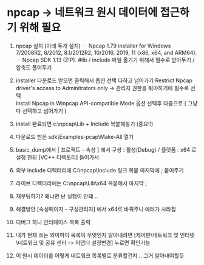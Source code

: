 # npcap -> 네트워크 원시 데이터에 접근하기 위해 필요

1. npcap 설치 (아래 두개 설치)
  ㆍ  Npcap 1.79 installer for Windows 7/2008R2, 8/2012, 8.1/2012R2, 10/2016, 2019, 11 (x86, x64, and ARM64).
  ㆍ  Npcap SDK 1.13 (ZIP).   #lib / include 파일 옮기기 위해서 필수로 받아두기 / 압축도 풀어두기

2. installer 다운로드 받으면 클릭해서 옵션 선택 다하고 넘어가기
  Restrict Npcap driver's access to Adminitrators only -> 관리자 권한을 줘야하기에 필수로 선택  
  install Npcap in Winpcap API-compatible Mode 옵션 선택후 다음으로 ( 그냥 다 선택하고 넘어가기 )

3. install 완료되면 c:\npcap\Lib + Include 복붙해놓기 (중요!!)

4. 다운로드 받은 sdk\Examples-pcap\Make-All 열기
  
5. basic_dump에서 [ 프로젝트 - 속성 ] 에서 구성 : 활성(Debug) / 플랫폼 : x64 로 설정 한뒤 [VC++ 디렉토리] 들어가서
6. 외부 include 디렉터리에 C:\npcap\Include 링크 복붙 마지막에 ; 붙여주기
7. 라이브 디렉터리에는 C:\npcap\Lib\x64 복붙해서 마지막 ;

8. 재부팅하기? 왜냐면 난 실행이 안돼 ..
9. 해결방안 [속성페이지 - 구성관리자] 에서 x64로 바꿔주니 에러가 사라짐
10. 디버그 하니 인터페이스 목록 출력
11. 내가 현재 쓰는 와이파이 목록이 무엇인지 알아내려면 [제어판\네트워크 및 인터넷\네트워크 및 공유 센터 -> 어댑터 설정변경] 누르면 확인가능
12. 이 원시 데이터를 어떻게 네트워크 목록별로 분류할건지 .. 그거 알아내야할듯 
